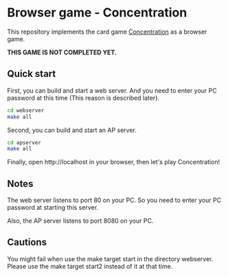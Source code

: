 # Browser game - Concentration

This repository implements the card game
[Concentration](https://en.wikipedia.org/wiki/Concentration_(card_game)) as a browser game.

**THIS GAME IS NOT COMPLETED YET.**

## Quick start

First, you can build and start a web server.
And you need to enter your PC password at this time (This reason is described later).

~~~bash
cd webserver
make all
~~~

Second, you can build and start an AP server.

~~~bash
cd apserver
make all
~~~

Finally, open http://localhost in your browser, then let's play Concentration!

## Notes

The web server listens to port 80 on your PC.
So you need to enter your PC password at starting this server.

Also, the AP server listens to port 8080 on your PC.

## Cautions

You might fail when use the make target start in the directory webserver.
Please use the make target start2 instead of it at that time.
